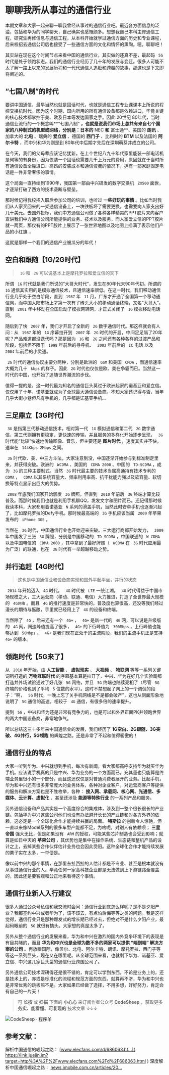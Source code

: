 # 聊聊我所从事过的通信行业 #

本期文章和大家一起来聊一聊我曾经从事过的通信行业吧。最近各方面信息的泛滥，包括和华为的同学聊天，自己确实也感慨颇多。想想我自己本科主修通信工程，研究生再修信息与通信工程，从本科开始就学过通信方面的历史和专业课程，后来校招去通信公司后也接受了一些通信方面的文化和情怀的熏陶。嗯，聊聊吧！

其实站在现在这个时间节点来看中国的通信行业，其实做的还真不差，最起码 ` 5G` 时代是处于领跑状态。我们的通信行业经历了几十年的发展与变迁。很多人可能不太了解一路上以来的发展历程和一代代通信人追赶和跨越的故事，那这也是下文即将阐述的。

## “七国八制”的时代 ##

要讲中国通信，最早当然也就是固话时代，也就是通信工程专业课课本上所说的程控交换机时代。因为这个时期，国内所用的所有通信设备都是依赖进口，毕竟关键的核心技术都掌控于美、欧及日本等发达国家之手。因此 20世纪 80年代，当时通信业流行的一个概念叫**“七国八制” **，也就是说我们市场上总共有来自七个国家的八种制式的机型或网络，分别是：日本的** NEC **和** 富士通**、美国的 **朗讯** 、加拿大的 **北电** 、瑞典的 **爱立信** 、德国的 **西门子** 、比利时的 **BTM** 以及法国的 **阿尔卡特** ，而中兴和华为则是到 80年代中后期才先后在深圳萌芽并成立的公司。

在今天，我们的父母辈应该记忆犹新，在上个世纪八九十年代家里能装一部电话机是何等的有身份，因为仅装一个固话也需要几千上万元的费用，原因就在于当时所有通信设备全靠进口、高昂的安装成本和通信资费的情况下，拥有一部家庭固定电话是一件非常奢侈的事情。

这个局面一直持续到1990年，我国第一部由中兴研发的数字交换机 ` ZX500` 面世，才逐渐打破了西方的技术垄断与壁垒。

那时候记得我校招入职后参加公司的培训，也听过 **一些好玩的事情** 。比如当时我们从人家买回来的一架通信设备上，一块铁板坏了需要更换，也需要向人家支出好几十美元。去国外投标，我们中方通信公司做了各种各样精美的PPT胶片来向客户宣讲我们中方通信公司所能提供的业务、技术以及服务，而人家爱立信的PPT胶片就一两页，那仅有的PPT胶片上展示了一张世界地图以及地图上插满了表示他们产品的小红旗…

这就是那样一个我们的通信产业被瓜分的年代！

## 空白和跟随【1G/2G时代】 ##

> 
> 
> 
> ` 1G` 和 ` 2G` 可以说基本上是摩托罗拉和爱立信的天下
> 
> 

所谓 ` 1G` 时代就是我们所说的“大哥大时代”，发生在80年代末90年代初。所谓的 ` 1G` 通信其实用的是模拟通信技术，且通信速率很低。在这一时代，我们移动通信行业几乎处于空白阶段，直到 ` 1987` 年 ` 11` 月，广东才开通了全国第一个移动通信网，而中国大陆市场上才第一次有了砖头大小的移动通话终端，又名“大哥大”。直到 ` 2001` 年中移动在全国启动了模拟网转网，才正式关闭了 ` 1G` 模拟移动电话网。

随后到了快 ` 2007` 年，我们才开启了全新的 ` 2G` 数字通信时代。那这样就会有人问：从 ` 1987` 年的 ` 1G` 序幕拉开到 ` 2007` 年 ` 2G` 时代的开启，中间足足隔了20年呢？产品难道都没迭代吗？那是因为 ` 1G` 和 ` 2G` 之间还有各种各样的过渡产品和阶段，包括但不限于 ` 1998` 年前后的寻呼机、 ` 2002` 年前后的 ` IC` 电话 以及 ` 2004` 年前后的小灵通。

` 2G` 时代的通信协议主要分两种，分别是欧洲的 ` GSM` 和美国 ` CMDA` ，而通信速率大概为几十 ` kbps` 的样子。因此 ` 2G` 时代也仅仅是欧、美在争霸而已。当然这一时代的中国，也开始了追随世界潮流的步伐。

值得一提的是，这一时代最为知名的通信巨头莫过于欧洲起家的诺基亚和爱立信。仅仅用了十年，诺基亚就成为了全球最大通信设备商。不知大家还记得与否，当年几乎大街小巷但凡有手机的，几乎都是诺基亚手机…

## 三足鼎立【3G时代】 ##

` 3G` 是指第三代移动通信技术，相对第一代 ` 1G` 模拟通信和第二代 ` 2G` 数字通信，第三代则拥有更稳定、更快速的传输，并且服务的多样化开始逐步呈现， ` 3G` 时代能“比较”快速地传输图像、音乐，但主要还是 **图片时代** ，速度其实并不快，速率在 ` 144Kbps-2Mbps` 之间。

` 3G` 时代欧、美、中三方斗法，大家注意到没，中国逐渐开始参与到标准制定里来，并获得突破。欧洲的 ` WCDMA` 、美国的 ` CDMA 2000` 、中国的 ` TD-SCDMA` ，成为 ` 3G` 的三种主要制式。当然 ` 3G` 时代最主要的技术当属高通持有技术专利的 ` CDMA` ， ` CDMA` 以其系统容量大、频率利用率高、抗干扰能力强以及软容量、软切换等特点显示出巨大的优势。

` 2008` 年底我们国家开始颁发 ` 3G` 牌照，但直到 ` 2010` 年前后 ` 3G` 终端才算比较普及。而那时候我们也就是利用手机聊QQ，发发文字和图片而已。还记得那时候我读本科，大家都用着诺基亚 ` N` 系列的滑盖手机，当然此时安卓手机也逐渐兴起了，比如摩托罗拉的Defy手机。那时候最高端的 ` 3G` 手机应该当属 ` 2009` 年苹果发布的 ` iPhone 3GS` 。

当然在 ` 3G` 时代，中国通信行业也开始迎来突破。三大运行商都开始发力， ` 2009` 年中国发了三张 ` 3G` 牌照，分别是中国移动的 ` TD-SCDMA` ，中国联通的 ` W-CDMA` 以及中国电信的 ` CDMA 2000` ，其中拿到了最好牌照（ ` WCDMA` 在 ` 3G` 时代应用最为广泛）的联通，也在 ` 3G` 时代有一举超越移动之势。

## 并行追赶【4G时代】 ##

> 
> 
> 
> 这也是中国通信业和设备商实现和国外平起平坐，并行的状态
> 
> 

` 2014` 年开始迈入 ` 4G` 时代， ` 4G` 时代被 ` LTE` 一统江湖。 ` 4G` 时代得益于中国市场规模之大，三大运营商（移动、联通、电信）大力推进，打造了全世界最大规模的 ` 4G网络` 。而且 ` 4G` 的推行速度是非常快的，普及度也算很高，还没等我们经过漫长的期待与酝酿，手里就已经用上了 ` 4G` 的设备和终端。

当然除了 ` 4G` ，后来还有一个 ` 4G+` ， ` 4G+` 是新一代的 ` 4G` 网，可以说是升级版的 ` 4G` 网，网速峰值提高了很多， ` 4G+` 的下行峰值为 ` 300Mbps` ，上行峰值也能够达到 ` 50Mbps` 。 ` 4G+` 是我们现在正处于的主流阶段，我们的主流手机正是支持 ` 4G+` 的版本。

## 领跑时代【5G来了】 ##

从 ` 2018` 年开始，由 **人工智能** 、 **虚拟现实** 、 **大视频** 、 **物联网** 等等一系列关键词所打造的 **万物互联时代** 的序幕基本算是拉开了，中兴、华为在好几个实验局都打造并外场试验通过了好几张 ` 5G` 网络，并且 ` 5G` 终端也陆续亮相了（尽管 ` 5G` 终端的价格也到了平均 ` 5` 位数的水平）。这时不禁想起了网上的一个调侃的段子：“啊， ` 5G` 时代，一晚上忘了关手机网络是不是都会破产”，这也从侧面形象地说明了 ` 5G` 通信的高速，相较于 ` 4G` 通信，有很多倍的速率提升。

提到 ` 5G` ，中兴和华为还是非常有竞争力的，也是可以和外界正面PK并领跑世界的两大中国设备商，非常地争气。

所以总结这三十多年来中国通信业的发展，我们经历了 **1G空白、2G跟随、3G突破、4G并行，5G领跑** 的辉煌之路。还是非常了不起和值得骄傲的！

## 通信行业的特点 ##

大家一听到华为、中兴就想到手机，每次有新闻，看大家都高呼支持华为就买华为手机。应该说手机真的只是中兴、华为业务的一个方面而已，充其量也只能算是终端业务里很小的一个部分，而且这还仅仅是对普通消费者展开的业务。比起手机，华为和中兴还有很多非常庞大的业务体系，各种对企业客户，对运营商客户等提供的服务和解决方案也是不胜枚举，各种： **接入网、承载网、核心网、光通信、多媒体、云计算、虚拟化** 、甚至还涉及 **能源等特殊行业** 的一系列产品和服务。

另外通信设备和产品其实是一个高度综合的集成体，涉及到一整个很长很长的产业链。包括华为中兴这些公司他们也没有办法避开长长的产业链和对各方外界的依赖，这必定是一个全球化合作才能持续共赢的局面。 **特斯拉** 的创新令人惊艳，但一直以来像Model系列的很多车型产能都不足，为啥呢，对别人有依赖呗； **三星帝国** 强大无比，但是如果没有 ` ARM` 的授权，可能某些芯片制造也会受到影响；就算是如日中天的 **苹果公司** ，其优势也是集中在操作系统、生态链和整机产品的设计之上，去掉某些合作伙伴估计业务也会因此受阻。这种全球化合作才能持续发展的栗子实在太多，一举便是。

像以前中兴的那个事情，在那里东扯西扯的人估计都是不专业、甚至是根本就没有从事过通信行业的人。毕竟任何一家高科技企业都是无法做到上下游链路全覆盖的，因此还是要客观和公正地来看待这个事情。

## 通信行业新人入行建议 ##

很多人通过公众号私信和我交流时会问：通信行业到底怎么样呢？是不是夕阳产业？我都签约中兴或者华为了，该不该去，有点怕后悔等等之类的问题。我是这样觉得，通信行业只是那种爆发式的增长期已经过去，但绝对不是什么夕阳产业，最起码眼前的 ` 5G` 就很有搞头。大家想的真是太多了。

另外从整个通信行业的发展来看，华为和中兴在激烈的国内外竞争环境下的表现是有目共睹的，而且 **华为和中兴也是全球为数不多的两家可以提供 “端到端” 解决方案的公司** 。再放眼国际，像贝尔、北电、阿尔卡特、朗讯、摩托罗拉、西门子等等这一系列巨头，现在又在哪里呢。从全球范围来看，也就剩下华为、诺基亚、爱立信、中兴这几家巨头型的通信行业跨国公司了。

另外通信公司技术深耕得还是很不错的，肯定可以学到东西，不论是业务上的，还是技术上的，亦或是标准化的流程和规范方面的东西。就算再不济，华为和中兴也是非常优秀的跳板嘛不是。大家如果已经做了选择，不用多想，好好努力，肯定会有自己的一片天！

> 
> 
> 
> 可 **长按** 或 **扫描** 下面的 **小心心** 来订阅作者公众号 **CodeSheep** ，获取更多 **务实、能看懂、可复现的**
> 技术文章 ↓↓↓
> 
> 

![CodeSheep · 程序羊](https://user-gold-cdn.xitu.io/2018/8/9/1651c0ef66e4923f?imageView2/0/w/1280/h/960/ignore-error/1)

## 参考文献： ##

解析中国通信的崛起之路： [www.elecfans.com/d/686063.ht…]( https://link.juejin.im?target=http%3A%2F%2Fwww.elecfans.com%2Fd%2F686063.html ) 深度解析中国通信崛起之路： [news.imobile.com.cn/articles/20…]( https://link.juejin.im?target=http%3A%2F%2Fnews.imobile.com.cn%2Farticles%2F2018%2F0514%2F186513.shtml )